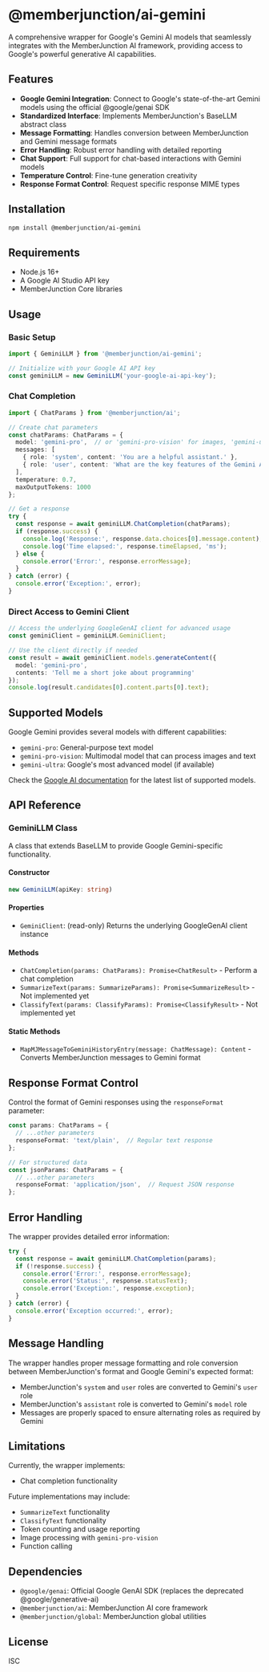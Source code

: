 # @memberjunction/ai-gemini

A comprehensive wrapper for Google's Gemini AI models that seamlessly integrates with the MemberJunction AI framework, providing access to Google's powerful generative AI capabilities.

## Features

- **Google Gemini Integration**: Connect to Google's state-of-the-art Gemini models using the official @google/genai SDK
- **Standardized Interface**: Implements MemberJunction's BaseLLM abstract class
- **Message Formatting**: Handles conversion between MemberJunction and Gemini message formats
- **Error Handling**: Robust error handling with detailed reporting
- **Chat Support**: Full support for chat-based interactions with Gemini models
- **Temperature Control**: Fine-tune generation creativity
- **Response Format Control**: Request specific response MIME types

## Installation

```bash
npm install @memberjunction/ai-gemini
```

## Requirements

- Node.js 16+
- A Google AI Studio API key
- MemberJunction Core libraries

## Usage

### Basic Setup

```typescript
import { GeminiLLM } from '@memberjunction/ai-gemini';

// Initialize with your Google AI API key
const geminiLLM = new GeminiLLM('your-google-ai-api-key');
```

### Chat Completion

```typescript
import { ChatParams } from '@memberjunction/ai';

// Create chat parameters
const chatParams: ChatParams = {
  model: 'gemini-pro',  // or 'gemini-pro-vision' for images, 'gemini-ultra' for more advanced capabilities
  messages: [
    { role: 'system', content: 'You are a helpful assistant.' },
    { role: 'user', content: 'What are the key features of the Gemini AI model?' }
  ],
  temperature: 0.7,
  maxOutputTokens: 1000
};

// Get a response
try {
  const response = await geminiLLM.ChatCompletion(chatParams);
  if (response.success) {
    console.log('Response:', response.data.choices[0].message.content);
    console.log('Time elapsed:', response.timeElapsed, 'ms');
  } else {
    console.error('Error:', response.errorMessage);
  }
} catch (error) {
  console.error('Exception:', error);
}
```

### Direct Access to Gemini Client

```typescript
// Access the underlying GoogleGenAI client for advanced usage
const geminiClient = geminiLLM.GeminiClient;

// Use the client directly if needed
const result = await geminiClient.models.generateContent({
  model: 'gemini-pro',
  contents: 'Tell me a short joke about programming'
});
console.log(result.candidates[0].content.parts[0].text);
```

## Supported Models

Google Gemini provides several models with different capabilities:

- `gemini-pro`: General-purpose text model
- `gemini-pro-vision`: Multimodal model that can process images and text
- `gemini-ultra`: Google's most advanced model (if available)

Check the [Google AI documentation](https://ai.google.dev/models/gemini) for the latest list of supported models.

## API Reference

### GeminiLLM Class

A class that extends BaseLLM to provide Google Gemini-specific functionality.

#### Constructor

```typescript
new GeminiLLM(apiKey: string)
```

#### Properties

- `GeminiClient`: (read-only) Returns the underlying GoogleGenAI client instance

#### Methods

- `ChatCompletion(params: ChatParams): Promise<ChatResult>` - Perform a chat completion
- `SummarizeText(params: SummarizeParams): Promise<SummarizeResult>` - Not implemented yet
- `ClassifyText(params: ClassifyParams): Promise<ClassifyResult>` - Not implemented yet

#### Static Methods

- `MapMJMessageToGeminiHistoryEntry(message: ChatMessage): Content` - Converts MemberJunction messages to Gemini format

## Response Format Control

Control the format of Gemini responses using the `responseFormat` parameter:

```typescript
const params: ChatParams = {
  // ...other parameters
  responseFormat: 'text/plain',  // Regular text response
};

// For structured data
const jsonParams: ChatParams = {
  // ...other parameters
  responseFormat: 'application/json',  // Request JSON response
};
```

## Error Handling

The wrapper provides detailed error information:

```typescript
try {
  const response = await geminiLLM.ChatCompletion(params);
  if (!response.success) {
    console.error('Error:', response.errorMessage);
    console.error('Status:', response.statusText);
    console.error('Exception:', response.exception);
  }
} catch (error) {
  console.error('Exception occurred:', error);
}
```

## Message Handling

The wrapper handles proper message formatting and role conversion between MemberJunction's format and Google Gemini's expected format:

- MemberJunction's `system` and `user` roles are converted to Gemini's `user` role
- MemberJunction's `assistant` role is converted to Gemini's `model` role
- Messages are properly spaced to ensure alternating roles as required by Gemini

## Limitations

Currently, the wrapper implements:
- Chat completion functionality

Future implementations may include:
- `SummarizeText` functionality
- `ClassifyText` functionality
- Token counting and usage reporting
- Image processing with `gemini-pro-vision`
- Function calling

## Dependencies

- `@google/genai`: Official Google GenAI SDK (replaces the deprecated @google/generative-ai)
- `@memberjunction/ai`: MemberJunction AI core framework
- `@memberjunction/global`: MemberJunction global utilities

## License

ISC